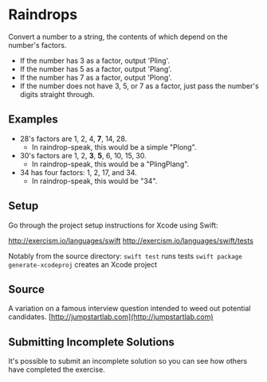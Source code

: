 # Raindrops

Convert a number to a string, the contents of which depend on the number's factors.

- If the number has 3 as a factor, output 'Pling'.
- If the number has 5 as a factor, output 'Plang'.
- If the number has 7 as a factor, output 'Plong'.
- If the number does not have 3, 5, or 7 as a factor,
  just pass the number's digits straight through.

## Examples

- 28's factors are 1, 2, 4, **7**, 14, 28.
  - In raindrop-speak, this would be a simple "Plong".
- 30's factors are 1, 2, **3**, **5**, 6, 10, 15, 30.
  - In raindrop-speak, this would be a "PlingPlang".
- 34 has four factors: 1, 2, 17, and 34.
  - In raindrop-speak, this would be "34".

## Setup

Go through the project setup instructions for Xcode using Swift:

http://exercism.io/languages/swift
http://exercism.io/languages/swift/tests

Notably from the source directory:
`swift test` runs tests
`swift package generate-xcodeproj` creates an Xcode project


## Source

A variation on a famous interview question intended to weed out potential candidates. [http://jumpstartlab.com](http://jumpstartlab.com)

## Submitting Incomplete Solutions
It's possible to submit an incomplete solution so you can see how others have completed the exercise.

